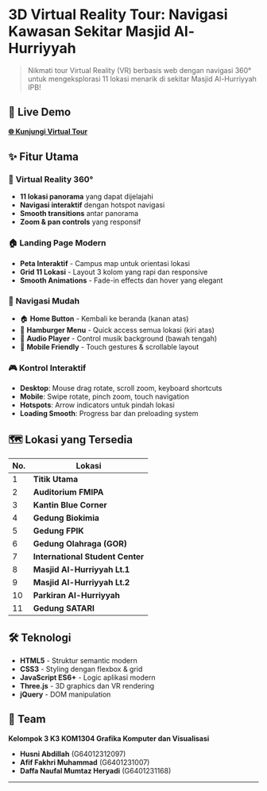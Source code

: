 # 3D Virtual Reality Tour: Navigasi Kawasan Sekitar Masjid Al-Hurriyyah

> Nikmati tour Virtual Reality (VR) berbasis web dengan navigasi 360° untuk mengeksplorasi 11 lokasi menarik di sekitar Masjid Al-Hurriyyah IPB!

## 🚀 Live Demo

**[🌐 Kunjungi Virtual Tour](https://explore-alhurriyah-vr.vercel.app/)**

## ✨ Fitur Utama

### 🔄 **Virtual Reality 360°**
- **11 lokasi panorama** yang dapat dijelajahi
- **Navigasi interaktif** dengan hotspot navigasi
- **Smooth transitions** antar panorama
- **Zoom & pan controls** yang responsif

### 🏠 **Landing Page Modern**
- **Peta Interaktif** - Campus map untuk orientasi lokasi
- **Grid 11 Lokasi** - Layout 3 kolom yang rapi dan responsive
- **Smooth Animations** - Fade-in effects dan hover yang elegant

### 🧭 **Navigasi Mudah**
- 🏠 **Home Button** - Kembali ke beranda (kanan atas)
- 🍔 **Hamburger Menu** - Quick access semua lokasi (kiri atas)
- 🎵 **Audio Player** - Control musik background (bawah tengah)
- 📱 **Mobile Friendly** - Touch gestures & scrollable layout

### 🎮 **Kontrol Interaktif**
- **Desktop**: Mouse drag rotate, scroll zoom, keyboard shortcuts
- **Mobile**: Swipe rotate, pinch zoom, touch navigation
- **Hotspots**: Arrow indicators untuk pindah lokasi
- **Loading Smooth**: Progress bar dan preloading system

## 🗺️ Lokasi yang Tersedia

| No. | Lokasi |
|-----|--------|
| 1 | **Titik Utama** |
| 2 | **Auditorium FMIPA** |
| 3 | **Kantin Blue Corner** |
| 4 | **Gedung Biokimia** |
| 5 | **Gedung FPIK** |
| 6 | **Gedung Olahraga (GOR)** |
| 7 | **International Student Center** |
| 8 | **Masjid Al-Hurriyyah Lt.1** |
| 9 | **Masjid Al-Hurriyyah Lt.2** |
| 10 | **Parkiran Al-Hurriyyah** |
| 11 | **Gedung SATARI** |

## 🛠️ Teknologi

- **HTML5** - Struktur semantic modern
- **CSS3** - Styling dengan flexbox & grid
- **JavaScript ES6+** - Logic aplikasi modern
- **Three.js** - 3D graphics dan VR rendering
- **jQuery** - DOM manipulation


## 👥 Team

**Kelompok 3 K3 KOM1304 Grafika Komputer dan Visualisasi**

- **Husni Abdillah** (G64012312097)
- **Afif Fakhri Muhammad** (G6401231007)  
- **Daffa Naufal Mumtaz Heryadi** (G6401231168)

---

</div>